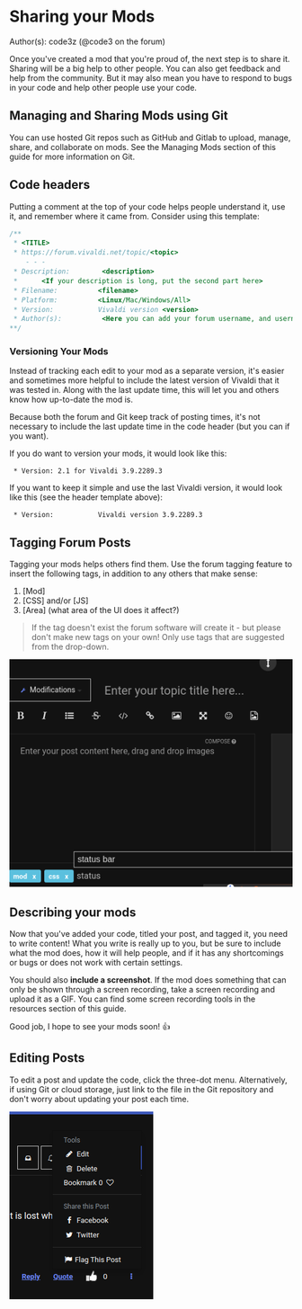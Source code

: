 # Sharing your Mods
Author(s): code3z (@code3 on the forum)

Once you've created a mod that you're proud of, the next step is to share it.
Sharing will be a big help to other people. You can also get feedback and help from
the community. But it may also mean you have to respond to bugs in your code
and help other people use your code.

## Managing and Sharing Mods using Git

You can use hosted Git repos such as GitHub and Gitlab to upload,
manage, share, and collaborate on mods. See the Managing Mods section of this
guide for more information on Git.

## Code headers

Putting a comment at the top of your code helps people understand it,
use it, and remember where it came from. Consider using this template:

```Javascript OR CSS
/**
 * <TITLE>
 * https://forum.vivaldi.net/topic/<topic>
	- - -   
 * Description:        <description>
 *      <If your description is long, put the second part here>
 * Filename:          <filename>
 * Platform:          <Linux/Mac/Windows/All>
 * Version:           Vivaldi version <version>
 * Author(s):          <Here you can add your forum username, and username for github or any relevant app (also add any other contributors here)>
**/
```

### Versioning Your Mods

Instead of tracking each edit to your mod as a separate version, it's
easier and sometimes more helpful to include the latest version of Vivaldi that
it was tested in. Along with the last update time, this will let you and others
know how up-to-date the mod is.

Because both the forum and Git keep track of posting times, it's not necessary
to include the last update time in the code header (but you can if you want).

If you do want to version your mods, it would look like this:
```
 * Version: 2.1 for Vivaldi 3.9.2289.3
```

If you want to keep it simple and use the last Vivaldi version, it would look
like this (see the header template above):

```
 * Version:           Vivaldi version 3.9.2289.3
```

## Tagging Forum Posts

Tagging your mods helps others find them. Use the forum tagging feature to
insert the following tags, in addition to any others that make sense:

 1. [Mod]
 2. [CSS] and/or [JS]
 3. [Area] (what area of the UI does it affect?)

> If the tag doesn't exist the forum software will create it  -
but please don't make new tags on your own!
Only use tags that are suggested from the drop-down.

![Tagging Posts Screenshot](../assets/images/tagging-posts.png)

## Describing your mods

Now that you've added your code, titled your post, and tagged it, you need to write content!
What you write is really up to you, but be sure to include what the mod does,
how it will help people, and if it has any shortcomings or bugs or does not
work with certain settings.

You should also **include a screenshot**. If the mod does something that can only be shown
through a screen recording, take a screen recording and upload it as a GIF. You can find
some screen recording tools in the resources section of this guide.

Good job, I hope to see your mods soon! 👍

## Editing Posts

To edit a post and update the code, click the three-dot menu. Alternatively, if using
Git or cloud storage, just link to the file in the Git repository and don't worry about
updating your post each time.

![Editing Post Screenshot](../assets/images/editing-posts.png)
